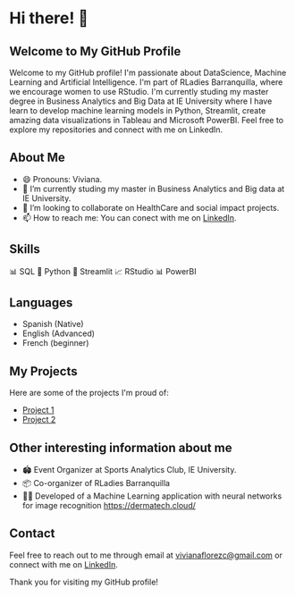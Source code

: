 # Hi there! 👋

## Welcome to My GitHub Profile

Welcome to my GitHub profile! I'm passionate about DataScience, Machine Learning and Artificial Intelligence. I'm part of RLadies Barranquilla, where we encourage women to use RStudio. I'm currently studing my master degree in Business Analytics and Big Data at IE University where I have learn to develop machine learning models in Python, Streamlit, create amazing data visualizations in Tableau and Microsoft PowerBI. Feel free to explore my repositories and connect with me on LinkedIn.

## About Me

- 😄 Pronouns: Viviana.
- 🌱 I’m currently studing my master in Business Analytics and Big data at IE University.
- 👯 I’m looking to collaborate on HealthCare and social impact projects.
- 📫 How to reach me: You can conect with me on [LinkedIn](https://www.linkedin.com/in/viviana-fl%C3%B3rez/).

## Skills
📊 SQL
🐍 Python 
🚀 Streamlit 
📈 RStudio
📊 PowerBI

## Languages
- Spanish (Native)
- English (Advanced)
- French (beginner)

## My Projects

Here are some of the projects I'm proud of:

- [Project 1](https://github.com/yourusername/project1)
- [Project 2](https://github.com/yourusername/project2)

## Other interesting information about me
- 🏟️ Event Organizer at Sports Analytics Club, IE University.
- 📦 Co-organizer of RLadies Barranquilla 
- 👩‍💻 Developed of a Machine Learning application with neural networks for image recognition https://dermatech.cloud/

## Contact

Feel free to reach out to me through email at vivianaflorezc@gmail.com or connect with me on [LinkedIn](https://www.linkedin.com/in/viviana-fl%C3%B3rez/).

Thank you for visiting my GitHub profile!

